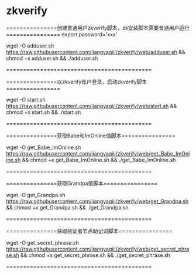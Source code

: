 # zkverify

===============创建普通用户zkverify脚本，zk安装脚本需要普通用户运行================
export password='xxx'

wget -O adduser.sh https://raw.githubusercontent.com/jiangyaqiii/zkverify/web/adduser.sh && chmod +x adduser.sh && ./adduser.sh

===========================================

===============以zkverify账户登录，启动zkverify脚本================

wget -O start.sh https://raw.githubusercontent.com/jiangyaqiii/zkverify/web/start.sh && chmod +x start.sh && ./start.sh

===========================================

===============获取Babe和ImOnline值脚本================

wget -O get_Babe_ImOnline.sh https://raw.githubusercontent.com/jiangyaqiii/zkverify/web/get_Babe_ImOnline.sh && chmod +x get_Babe_ImOnline.sh && ./get_Babe_ImOnline.sh

===========================================

===============获取Grandpa值脚本================

wget -O get_Grandpa.sh https://raw.githubusercontent.com/jiangyaqiii/zkverify/web/get_Grandpa.sh && chmod +x get_Grandpa.sh && ./get_Grandpa.sh

===========================================

===============获取验证者节点助记词脚本================

wget -O get_secret_phrase.sh https://raw.githubusercontent.com/jiangyaqiii/zkverify/web/get_secret_phrase.sh && chmod +x get_secret_phrase.sh && ./get_secret_phrase.sh

===========================================

